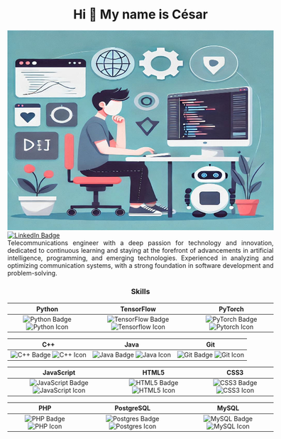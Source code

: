<div style="width: 600px; margin: 0 auto; text-align: center;">  

  Hi 👋 My name is César  
  ======================  

  <img src="Fondo.png" alt="Cesar's Banner" width="600" height="450"/>  

  <div style="text-align: left;">  
    <a href="https://www.linkedin.com/in/c%C3%A9sar-gonz%C3%A1lez-santoyo-b260a92b3/" target="_blank">  
      <img src="https://img.shields.io/badge/linkedin-%230077B5.svg?style=for-the-badge&logo=linkedin&logoColor=white" alt="LinkedIn Badge">  
    </a>  
  </div>  

  <div style="text-align: justify;">  
  Telecommunications engineer with a deep passion for technology and innovation, dedicated to continuous  
  learning and staying at the forefront of advancements in artificial intelligence, programming, and emerging technologies.  
  Experienced in analyzing and optimizing communication systems, with a strong foundation in software development and problem-solving.  
  </div>

  ### Skills   

  | Python                                                                 | TensorFlow                                                             | PyTorch                                                                |  
  |------------------------------------------------------------------------|------------------------------------------------------------------------|------------------------------------------------------------------------|  
  | <img src="https://img.shields.io/badge/python-3670A0?style=for-the-badge&logo=python&logoColor=ffdd54" width="150" height="40" alt="Python Badge" /> <img src="https://raw.githubusercontent.com/danielcranney/readme-generator/main/public/icons/skills/python-colored.svg" width="36" height="34" alt="Python Icon" /> | <img src="https://img.shields.io/badge/TensorFlow-%23FF6F00.svg?style=for-the-badge&logo=TensorFlow&logoColor=white" width="150" height="40" alt="TensorFlow Badge" /> <img src="https://raw.githubusercontent.com/danielcranney/readme-generator/main/public/icons/skills/tensorflow-colored.svg" width="36" height="30" alt="Tensorflow Icon" /> | <img src="https://img.shields.io/badge/PyTorch-%23EE4C2C.svg?style=for-the-badge&logo=PyTorch&logoColor=white" width="150" height="40" alt="PyTorch Badge" /> <img src="https://raw.githubusercontent.com/danielcranney/readme-generator/main/public/icons/skills/pytorch-colored.svg" width="36" height="30" alt="Pytorch Icon" /> |  

  | C++                                                                    | Java                                                                   | Git                                                                    |  
  |------------------------------------------------------------------------|------------------------------------------------------------------------|------------------------------------------------------------------------|  
  | <img src="https://img.shields.io/badge/c++-%2300599C.svg?style=for-the-badge&logo=c%2B%2B&logoColor=white" width="150" height="40" alt="C++ Badge" /> <img src="https://raw.githubusercontent.com/danielcranney/readme-generator/main/public/icons/skills/cplusplus-colored.svg" width="36" height="36" alt="C++ Icon" /> | <img src="https://img.shields.io/badge/java-%23ED8B00.svg?style=for-the-badge&logo=openjdk&logoColor=white" width="150" height="40" alt="Java Badge" /> <img src="https://raw.githubusercontent.com/danielcranney/readme-generator/main/public/icons/skills/java-colored.svg" width="36" height="36" alt="Java Icon" /> | <img src="https://img.shields.io/badge/git-%23F05033.svg?style=for-the-badge&logo=git&logoColor=white" width="150" height="40" alt="Git Badge" /> <img src="https://raw.githubusercontent.com/danielcranney/readme-generator/main/public/icons/skills/git-colored.svg" width="36" height="34" alt="Git Icon" /> |  

  | JavaScript                                                             | HTML5                                                                  | CSS3                                                                   |  
  |------------------------------------------------------------------------|------------------------------------------------------------------------|------------------------------------------------------------------------|  
  | <img src="https://img.shields.io/badge/javascript-%23323330.svg?style=for-the-badge&logo=javascript&logoColor=%23F7DF1E" width="150" height="40" alt="JavaScript Badge" /> <img src="https://raw.githubusercontent.com/danielcranney/readme-generator/main/public/icons/skills/javascript-colored.svg" width="36" height="30" alt="JavaScript Icon" /> | <img src="https://img.shields.io/badge/html5-%23E34F26.svg?style=for-the-badge&logo=html5&logoColor=white" width="150" height="40" alt="HTML5 Badge" /> <img src="https://raw.githubusercontent.com/danielcranney/readme-generator/main/public/icons/skills/html5-colored.svg" width="36" height="34" alt="HTML5 Icon" /> | <img src="https://img.shields.io/badge/css3-%231572B6.svg?style=for-the-badge&logo=css3&logoColor=white" width="150" height="40" alt="CSS3 Badge" /> <img src="https://raw.githubusercontent.com/danielcranney/readme-generator/main/public/icons/skills/css3-colored.svg" width="36" height="34" alt="CSS3 Icon" /> |  

  | PHP                                                                    | PostgreSQL                                                             | MySQL                                                                  |  
  |------------------------------------------------------------------------|------------------------------------------------------------------------|------------------------------------------------------------------------|  
  | <img src="https://img.shields.io/badge/php-%23777BB4.svg?style=for-the-badge&logo=php&logoColor=white" width="150" height="40" alt="PHP Badge" /> <img src="https://raw.githubusercontent.com/danielcranney/readme-generator/main/public/icons/skills/php-colored.svg" width="36" height="36" alt="PHP Icon" /> | <img src="https://img.shields.io/badge/postgres-%23316192.svg?style=for-the-badge&logo=postgresql&logoColor=white" width="150" height="40" alt="Postgres Badge" /> <img src="https://raw.githubusercontent.com/danielcranney/readme-generator/main/public/icons/skills/postgresql-colored.svg" width="36" height="30" alt="Postgres Icon" /> | <img src="https://img.shields.io/badge/mysql-4479A1.svg?style=for-the-badge&logo=mysql&logoColor=white" width="150" height="40" alt="MySQL Badge" /> <img src="https://raw.githubusercontent.com/danielcranney/readme-generator/main/public/icons/skills/mysql-colored.svg" width="36" height="30" alt="MySQL Icon" /> |  

</div>